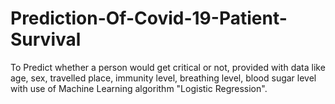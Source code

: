 # Prediction-Of-Covid-19-Patient-Survival
To Predict whether a person would get critical or not, provided with data like age, sex, travelled place, immunity level, breathing level, blood sugar level with use of Machine Learning algorithm "Logistic Regression".  
